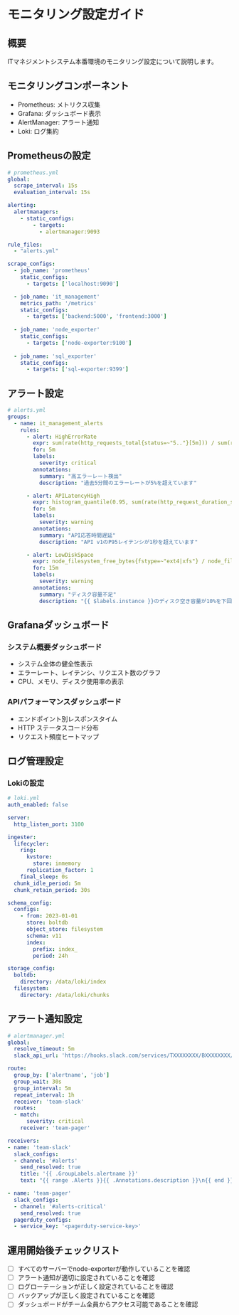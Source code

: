 # モニタリング設定ガイド

## 概要
ITマネジメントシステム本番環境のモニタリング設定について説明します。

## モニタリングコンポーネント

- Prometheus: メトリクス収集
- Grafana: ダッシュボード表示
- AlertManager: アラート通知
- Loki: ログ集約

## Prometheusの設定

```yaml
# prometheus.yml
global:
  scrape_interval: 15s
  evaluation_interval: 15s

alerting:
  alertmanagers:
    - static_configs:
        - targets:
          - alertmanager:9093

rule_files:
  - "alerts.yml"

scrape_configs:
  - job_name: 'prometheus'
    static_configs:
      - targets: ['localhost:9090']

  - job_name: 'it_management'
    metrics_path: '/metrics'
    static_configs:
      - targets: ['backend:5000', 'frontend:3000']
    
  - job_name: 'node_exporter'
    static_configs:
      - targets: ['node-exporter:9100']
    
  - job_name: 'sql_exporter'
    static_configs:
      - targets: ['sql-exporter:9399']
```

## アラート設定

```yaml
# alerts.yml
groups:
  - name: it_management_alerts
    rules:
      - alert: HighErrorRate
        expr: sum(rate(http_requests_total{status=~"5.."}[5m])) / sum(rate(http_requests_total[5m])) > 0.05
        for: 5m
        labels:
          severity: critical
        annotations:
          summary: "高エラーレート検出"
          description: "過去5分間のエラーレートが5%を超えています"

      - alert: APILatencyHigh
        expr: histogram_quantile(0.95, sum(rate(http_request_duration_seconds_bucket{handler="/api/v1"}[5m])) by (le)) > 1
        for: 5m
        labels:
          severity: warning
        annotations:
          summary: "API応答時間遅延"
          description: "API v1のP95レイテンシが1秒を超えています"

      - alert: LowDiskSpace
        expr: node_filesystem_free_bytes{fstype=~"ext4|xfs"} / node_filesystem_size_bytes{fstype=~"ext4|xfs"} < 0.1
        for: 15m
        labels:
          severity: warning
        annotations:
          summary: "ディスク容量不足"
          description: "{{ $labels.instance }}のディスク空き容量が10%を下回っています"
```

## Grafanaダッシュボード

### システム概要ダッシュボード
- システム全体の健全性表示
- エラーレート、レイテンシ、リクエスト数のグラフ
- CPU、メモリ、ディスク使用率の表示

### APIパフォーマンスダッシュボード
- エンドポイント別レスポンスタイム
- HTTP ステータスコード分布
- リクエスト頻度ヒートマップ

## ログ管理設定

### Lokiの設定
```yaml
# loki.yml
auth_enabled: false

server:
  http_listen_port: 3100

ingester:
  lifecycler:
    ring:
      kvstore:
        store: inmemory
      replication_factor: 1
    final_sleep: 0s
  chunk_idle_period: 5m
  chunk_retain_period: 30s

schema_config:
  configs:
    - from: 2023-01-01
      store: boltdb
      object_store: filesystem
      schema: v11
      index:
        prefix: index_
        period: 24h

storage_config:
  boltdb:
    directory: /data/loki/index
  filesystem:
    directory: /data/loki/chunks
```

## アラート通知設定
```yaml
# alertmanager.yml
global:
  resolve_timeout: 5m
  slack_api_url: 'https://hooks.slack.com/services/TXXXXXXXX/BXXXXXXXX/XXXXXXXX'

route:
  group_by: ['alertname', 'job']
  group_wait: 30s
  group_interval: 5m
  repeat_interval: 1h
  receiver: 'team-slack'
  routes:
  - match:
      severity: critical
    receiver: 'team-pager'

receivers:
- name: 'team-slack'
  slack_configs:
  - channel: '#alerts'
    send_resolved: true
    title: '{{ .GroupLabels.alertname }}'
    text: "{{ range .Alerts }}{{ .Annotations.description }}\n{{ end }}"

- name: 'team-pager'
  slack_configs:
  - channel: '#alerts-critical'
    send_resolved: true
  pagerduty_configs:
  - service_key: '<pagerduty-service-key>'
```

## 運用開始後チェックリスト
- [ ] すべてのサーバーでnode-exporterが動作していることを確認
- [ ] アラート通知が適切に設定されていることを確認
- [ ] ログローテーションが正しく設定されていることを確認
- [ ] バックアップが正しく設定されていることを確認
- [ ] ダッシュボードがチーム全員からアクセス可能であることを確認